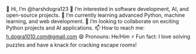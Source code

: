 👋 Hi, I’m @harshdogra123
👀 I’m interested in software development, AI, and open-source projects.
🌱 I’m currently learning advanced Python, machine learning, and web development.
💞️ I’m looking to collaborate on exciting Python projects and AI applications.
📫 How to reach me: h.dogra1010.com@gmail.com
😄 Pronouns: He/Him
⚡ Fun fact: I love solving puzzles and have a knack for cracking escape rooms!

<!---
harshdogra123/harshdogra123 is a ✨ special ✨ repository because its `README.md` (this file) appears on your GitHub profile.
You can click the Preview link to take a look at your changes.
--->
